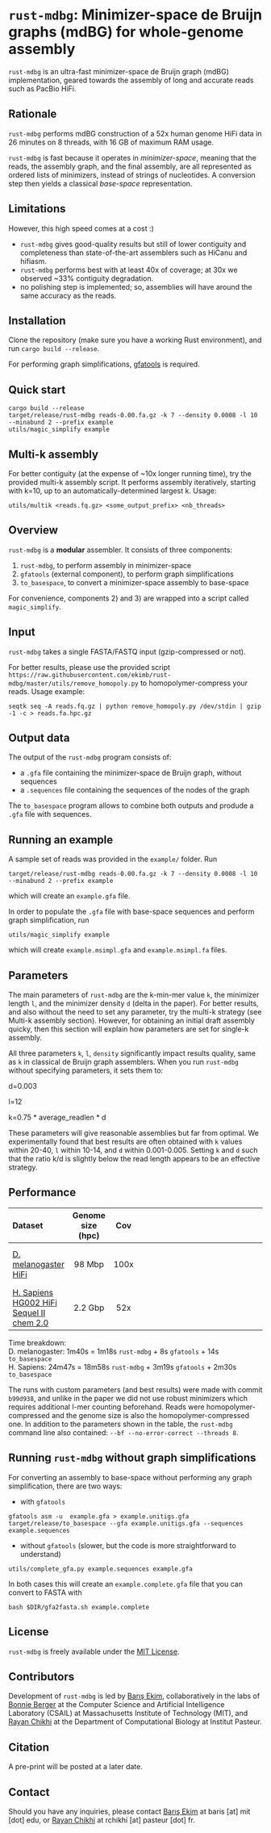 `rust-mdbg`: Minimizer-space de Bruijn graphs (mdBG) for whole-genome assembly
=========

`rust-mdbg` is an ultra-fast minimizer-space de Bruijn graph (mdBG) implementation, geared towards the assembly of long and accurate reads such as PacBio HiFi.

## Rationale

`rust-mdbg` performs mdBG construction of a 52x human genome HiFi data in 26 minutes on 8 threads, with 16 GB of maximum RAM usage.

`rust-mdbg` is fast because it operates in *minimizer-space*, meaning that the reads, the assembly graph, and the final assembly, are all represented as ordered lists of minimizers, instead of strings of nucleotides. A conversion step then yields a classical *base-space* representation.

## Limitations

However, this high speed comes at a cost :) 
* `rust-mdbg` gives good-quality results but still of lower contiguity and completeness than state-of-the-art assemblers such as HiCanu and hifiasm. 
* `rust-mdbg` performs best with at least 40x of coverage; at 30x we observed ~33% contiguity degradation.
* no polishing step is implemented; so, assemblies will have around the same accuracy as the reads.

## Installation

Clone the repository (make sure you have a working Rust environment), and run `cargo build --release`.

For performing graph simplifications, [gfatools](https://github.com/lh3/gfatools/) is required.

## Quick start

```
cargo build --release
target/release/rust-mdbg reads-0.00.fa.gz -k 7 --density 0.0008 -l 10 --minabund 2 --prefix example
utils/magic_simplify example
```

## Multi-k assembly

For better contiguity (at the expense of ~10x longer running time), try the provided multi-k assembly script.
It performs assembly iteratively, starting with k=10, up to an automatically-determined largest k. 
Usage:

`utils/multik <reads.fq.gz> <some_output_prefix> <nb_threads>`

## Overview

`rust-mdbg` is a **modular** assembler. It consists of three components:

 1) `rust-mdbg`, to perform assembly in minimizer-space
 2) `gfatools` (external component), to perform graph simplifications
 3) `to_basespace`, to convert a minimizer-space assembly to base-space

For convenience, components 2) and 3) are wrapped into a script called `magic_simplify`.

## Input

`rust-mdbg` takes a single FASTA/FASTQ input (gzip-compressed or not). 

For better results, please use the provided script `https://raw.githubusercontent.com/ekimb/rust-mdbg/master/utils/remove_homopoly.py` to homopolymer-compress your reads. 
Usage example:

`seqtk seq -A reads.fq.gz | python remove_homopoly.py /dev/stdin | gzip -1 -c > reads.fa.hpc.gz`

## Output data

The output of the `rust-mdbg` program consists of:

* a `.gfa` file containing the minimizer-space de Bruijn graph, without sequences
* a `.sequences` file containing the sequences of the nodes of the graph

The `to_basespace` program allows to combine both outputs and produde a `.gfa` file with sequences.

## Running an example

A sample set of reads was provided in the `example/` folder. Run

`target/release/rust-mdbg reads-0.00.fa.gz -k 7 --density 0.0008 -l 10 --minabund 2 --prefix example`

which will create an `example.gfa` file.

In order to populate the `.gfa` file with base-space sequences and perform graph simplification, run

`utils/magic_simplify example`

which will create `example.msimpl.gfa` and `example.msimpl.fa` files.


## Parameters

The main parameters of `rust-mdbg` are the k-min-mer value `k`, the minimizer length `l`, and the minimizer density `d` (delta in the paper). 
For better results, and also without the need to set any parameter, try the multi-k strategy (see Multi-k assembly section). However, for obtaining an initial draft assembly quicky, then this section will explain how parameters are set for single-k assembly.

All three parameters `k`, `l`, `density` significantly impact results quality, same as `k` in classical de Bruijn graph assemblers. When you run `rust-mdbg` without specifying parameters, it sets them to:

   d=0.003

   l=12

   k=0.75 * average_readlen * d
   
These parameters will give reasonable assemblies but far from optimal. We experimentally found that best results are often obtained with `k` values within 20-40, `l` within 10-14, and `d` within 0.001-0.005. Setting `k` and `d` such that the ratio k/d is slightly below the read length appears to be an effective strategy. 


## Performance

|Dataset                 | Genome size (hpc)   | Cov  | <div style="width:1090px">Parameters</div> | N50     | Time | Memory |
|:-----------------------|:-------------:|:----:|------------------------------------:|--------:|:------------------------------------------|-------:|
|[D. melanogaster HiFi](http://www.ncbi.nlm.nih.gov/bioproject/?term=SRR10238607)    | 98 Mbp | 100x | auto<br>k=35,l=12,d=0.002<br>auto, multi-k | 0.5Mbp<br>3.9Mbp<br>auto, multi-k<br>  |  1mXXs<br>1m40s<br>22mins                  |   1.8G |
|[H. Sapiens HG002 HiFi Sequel II chem 2.0](https://github.com/human-pangenomics/HG002_Data_Freeze_v1.0#pacbio-hifi-1)  | 2.2 Gbp | 52x  | auto<br>k=21,l=14,d=0.003<br>multi-k | 1.0Mbp<br>13.6Mbp<br>16.7Mbp |  27m<br>24m47s<br>5h            |  16G<br>10.6G<br> |

Time breakdown:<br>
D. melanogaster: 1m40s = 1m18s  `rust-mdbg` + 8s `gfatools` + 14s  `to_basespace`<br>
H. Sapiens: 24m47s = 18m58s `rust-mdbg` + 3m19s `gfatools` + 2m30s `to_basespace`

The runs with custom parameters (and best results) were made with commit `b99d938`, and unlike in the paper we did not use robust minimizers which requires additional l-mer counting beforehand.
Reads were homopolymer-compressed and the genome size is also the homopolymer-compressed one.
In addition to the parameters shown in the table, the `rust-mdbg` command line also contained: `--bf --no-error-correct --threads 8`.

## Running `rust-mdbg` without graph simplifications

For converting an assembly to base-space without performing any graph simplification, there are two ways:

* with `gfatools`

```
gfatools asm -u  example.gfa > example.unitigs.gfa
target/release/to_basespace --gfa example.unitigs.gfa --sequences example.sequences
```

* without `gfatools` (slower, but the code is more straightforward to understand)

`utils/complete_gfa.py example.sequences example.gfa`

In both cases this will create an `example.complete.gfa` file that you can convert to FASTA with

`bash $DIR/gfa2fasta.sh example.complete`

## License

`rust-mdbg` is freely available under the [MIT License](https://opensource.org/licenses/MIT).

## Contributors

Development of `rust-mdbg` is led by [Barış Ekim](http://people.csail.mit.edu/ekim/), collaboratively in the labs of [Bonnie Berger](http://people.csail.mit.edu/bab/) at the Computer Science and Artificial Intelligence Laboratory (CSAIL) at Massachusetts Institute of Technology (MIT), and [Rayan Chikhi](http://rayan.chikhi.name) at the Department of Computational Biology at Institut Pasteur.

## Citation

A pre-print will be posted at a later date.

## Contact

Should you have any inquiries, please contact [Barış Ekim](http://people.csail.mit.edu/ekim/) at baris [at] mit [dot] edu, or [Rayan Chikhi](http://rayan.chikhi.name) at rchikhi [at] pasteur [dot] fr.



